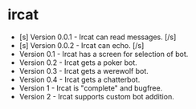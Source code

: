 ircat
=====

- [s] Version 0.0.1 - Ircat can read messages. [/s]
- [s] Version 0.0.2 - Ircat can echo. [/s]
- Version 0.1 - Ircat has a screen for selection of bot.
- Version 0.2 - Ircat gets a poker bot.
- Version 0.3 - Ircat gets a werewolf bot.
- Version 0.4 - Ircat gets a chatterbot.
- Version 1 - Ircat is "complete" and bugfree.
- Version 2 - Ircat supports custom bot addition.
